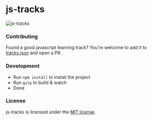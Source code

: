 js-tracks
=========

![js-tracks](http://imgur.com/z52BCNe)

### Contributing
Found a good javascript learning track? You're welcome to add it to [tracks.json](https://github.com/montecruiseto/js-tracks/blob/master/source/data/tracks.json) and open a PR.

### Development

- Run `npm install` to install the project
- Run `gulp` to build & watch
- Done

### License

js-tracks is licensed under the [MIT license](http://opensource.org/licenses/MIT).
